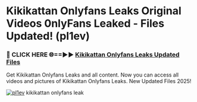 # Kikikattan Onlyfans Leaks Original Videos 0nlyFans Leaked - Files Updated! (pl1ev)

<h3>🔴 CLICK HERE 🌐==►► <a href="https://tinyurl.com/x26r9saj" rel="nofollow">Kikikattan Onlyfans Leaks Updated Files</a></h3>

Get Kikikattan Onlyfans Leaks and all content. Now you can access all videos and pictures of Kikikattan Onlyfans Leaks. New Updated Files 2025!

[![pl1ev](https://i.imgur.com/LkgZPqh.gif)](https://tinyurl.com/x26r9saj)
kikikattan onlyfans leak